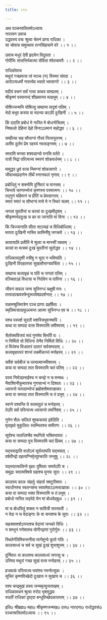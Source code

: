 ```yaml
---
title: ०९५

---
```

अथ पञ्चनवतितमोऽध्यायः  
नारायण उवाच  
उद्धवस्य वचः श्रुत्वा चेतनं प्राप्य राधिका ।  
सा चोवाच समुत्थाय रत्नसिंहासने वरे ।। १ ।।  
  
उवाच मधुरं देवी हृदयेन विदूयता ।  
गोपीभिः सप्तभिर्भकत्या सेविता श्वेतचामरैः ।। २ ।।  
  
राधिकोवाच  
मथुरां गच्छवत्स त्वं माञ्च (न) विस्मर संवदा ।  
अतोऽप्यधर्मो नास्त्येव भवतो भवसागरे ।। ३ ।।  
  
मदीयं वचनं सर्वं गत्वा कथय साम्प्रतम् ।  
श्रीकृष्णं परमानन्दं शीघ्रमानय मत्प्रभुम् ।। ४ ।।  
  
योषिज्जन्मनि योषित्सु सम्प्राप्य तादृशं पतिम् ।  
भेदो बभूव कस्या वा मदन्या काऽपि दुःखिनी ।। ५ ।।  
  
किं ददासि प्रबोधं मे नास्ति मे बोधनोचितम् ।  
निष्फलो देहिनां देहो विनाऽऽत्मानं सहोद्धव ।। ६ ।।  
  
सम्प्रीत्या सह सौभाग्यं गौरवं नित्यनूतनम् ।  
अतीव दुर्लभं प्रेम रहस्यं नवसङ्गमम् ।। ७ ।।  
  
स्मरामि मनसा शश्वन्नान्यो मनसि वर्तते ।  
रात्रौ निद्रां परित्यज्य स्मरणं शोकवर्धनम् ।। ८ ।।  
  
मामुद्धर ध्रुवं वत्स निमग्नां शोकसागरे ।  
जीवाभवप्रदानेन तीर्थे स्नानफलं नृणाम् ।। ९ ।।  
  
प्रबोधितुं न शक्नोमि दुर्निवारं च मानसम् ।  
चिन्तये चरणाम्भोजं कृष्णस्य परमात्मनः ।। १० ।।  
तद्गुणं महिमानं च प्रीतिं च प्रेमसागरम् ।  
स्मारं स्मारं च सौभाग्यं मनो मे न स्थिरं चलम् ।। ११ ।।  
  
जगतां युवतीनां च कासां वा दुःखमीदृशम् ।  
श्रीकृष्णभेददुःख च का वा जानाति मां विना ।। १२ ।।  
  
किं चिज्जानाति सीता साऽप्यहं च विधिबोधितम् ।  
मत्परा दुःखिनी नास्ति कामिनीषु जगत्त्रये ।। १३ ।।  
  
कावायाति प्रतीतिं मे श्रुत्वा च मानसीं व्यथाम् ।  
कासां वा मत्समं दुःखं युवतीनां सुतोद्धव ।। १४ ।।  
  
राधिकासदृशी स्त्रीषु न भूता न भविष्यति ।  
दुःखिनी विरहातप्ता सुखसौभाग्यवर्चिता ।। १५ ।।  
  
सम्प्राप्य कल्पवृक्षं च पतिं च जगतां पतिम् ।  
वञ्चिताऽहं विधात्रा च निर्दयेन च पापिना ।। १६ ।।  
  
जीवनं सफल जन्म सुस्निग्धं चक्षुषी मनः ।  
तत्पादपद्मवक्त्रेन्दुरूपवेषप्रदर्शनात् ।। १७ ।।  
  
यन्नामश्रुतिमात्रेण पञ्च प्राणाः प्रहर्षिताः ।  
स्मृतिमात्रात्प्रफुल्ल्यन्त आत्मा सुस्निग्ध एव च ।। १८ ।।  
  
यश्च पस्पर्श सुरतौ यशस्त्रिभुवनष्वपि ।  
कथा वा सम्पदा वत्स विस्मरामि तमीश्वरम् ।। १९ ।।  
  
त्रैलोक्यविजयं रूपं गुणमेव बिभर्ति यः ।  
न निर्मितो यो विधिना तेनैव निर्मितो विधिः ।। २० ।।  
तं विधेश्च विधातारं दातारं सर्वसम्पदाम् ।  
कल्पवृक्षात्परं शान्तं लक्ष्मीकान्तं मनोहरम् ।। २१ ।।  
  
सर्वेशं सर्वबीजं च परमात्मानमीश्वरम् ।  
कया वा सम्पदा तात विस्मरामि चतं पतिम् ।। २२ ।।  
  
यस्य निर्मञ्छनार्हश्च न चन्द्रो न च मन्मथः ।  
नैवाश्विनीकुमारश्च गुणसाभ्यं न दिश्वतः ।। २३ ।।  
ध्यायन्ते यत्पदाम्भोजं ब्रह्मेशशेषसञ्ज्ञकाः ।  
कया वा सम्पदा तात विस्मरामि च तं प्रभुम् ।। २४ ।।  
  
स्वप्ने पश्यन्ति ये रूपमतुलं च मनोहरम् ।  
तेऽपि सर्वं परित्यज्य ध्यायान्ते तमर्निशम् ।। २५ ।।  
  
गुणेन शैलः सलिलं शुष्ककाष्ठं द्रवेदिति ।  
मृतवृक्षो मुकुलितः स्तम्भितश्च समीरणः ।। २६ ।।  
  
सूर्यश्च जलधिश्चैव स्थगितो भक्तिभावतः ।  
कया वा सम्पदा पुत्र विस्मरामि चतं प्रियम् ।। २७ ।।  
  
यद्भयाद्वाति वातोऽयं सूर्यस्तपति यद्भयात् ।  
वर्षतीन्द्रो दहत्यग्निर्मृत्युश्चरति जन्तुषु ।। २८ ।।  
  
यद्भयात्फलिनो वृक्षाः पुष्पिताः समयेऽपि च ।  
समुद्राः स्वात्मविषये ग्रहाश्च मुनयः सुराः ।। २९ ।।  
  
कालस्य कालः संहर्तुः संहर्ता स्रष्टुरीश्वरः ।  
स्वाधीनश्च स्वतन्त्रश्च स्वयमेवाऽऽत्मसञ्ज्ञकः ।। ३० ।।  
कया वा सम्पदा भक्त विस्मरामि च तं प्रभुम् ।  
प्रबोधो नास्ति तद्भेदे येन मां बोधयेद्बुधः ।। ३१ ।।  
  
मां च बोधयितुं शक्ता न सावित्री सरस्वती ।  
न वेदा न च वेदाङ्गाः के वा सन्तश्च के सुराः ।। ३२ ।।  
  
सहस्रवक्त्रोऽनन्तश्च वेदानां जनको विधिः ।  
न शम्भुनं गणेशाश्च योगीन्द्राणां गुरोर्गुरुः ।। ३३ ।।  
  
स्थितेर्गतिश्चिन्तनीया मार्गशून्ये कुतो गतिः ।  
कालसाध्यं च सर्व च सुखं दुःखं शुभाशुभम् ।। ३४ ।।  
  
दुर्निवारः स कालश्च कालसाध्यं जगत्सु च ।  
उत्तिष्ठ मथुरां गच्छ सुखं वत्स मनोहरम् ।। ३५ ।।  
  
व्रजवाकं परित्यज्य भवांश्च गमनोत्सुकः ।  
सुचिरं कृष्णविच्छेदो दुःखाय न सुखाय च ।। ३६ ।।  
  
पश्य चन्द्रमुखं तस्य जन्ममृत्युजरापहम् ।  
राधिकावचनं श्रुत्वा रुरोद भृशमुद्धवः  
रुदतीं राधिकां दृष्ट्वा बन्धुविच्छेदकातराम् ।। ३७ ।।  
  
इतिo श्रीब्रह्मo महाo श्रीकृष्णजन्मखo उत्तo नारदनाo राधोद्धवसंo  
पञ्चनवतितमोऽध्यायः ।। ९५ ।।